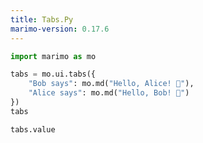 ```yaml
---
title: Tabs.Py
marimo-version: 0.17.6
---
```


```python {.marimo}
import marimo as mo
```

```python {.marimo}
tabs = mo.ui.tabs({
    "Bob says": mo.md("Hello, Alice! 👋"),
    "Alice says": mo.md("Hello, Bob! 👋")
})
tabs
```

```python {.marimo}
tabs.value
```